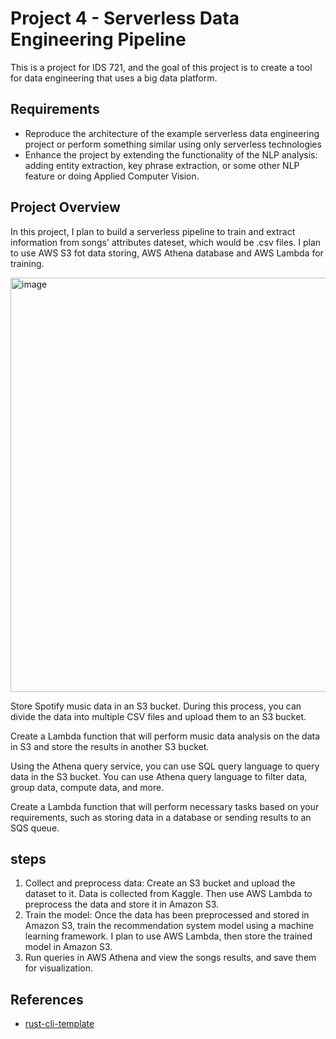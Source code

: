 # Project 4 - Serverless Data Engineering Pipeline
This is a project for IDS 721, and the goal of this project is to create a tool for data engineering that uses a big data platform.

## Requirements
* Reproduce the architecture of the example serverless data engineering project or perform something similar using only serverless technologies
* Enhance the project by extending the functionality of the NLP analysis: adding entity extraction, key phrase extraction, or some other NLP feature or doing Applied Computer Vision.

## Project Overview
In this project, I plan to build a serverless pipeline to train and extract information from songs' attributes dateset, which would be .csv files. I plan to use AWS S3 fot data storing, AWS Athena database and AWS Lambda for training. 

<img width="663" alt="image" src="https://user-images.githubusercontent.com/101923398/230741651-ccf712f1-3d68-4876-b380-71fd5ef2fdaa.png">

Store Spotify music data in an S3 bucket. During this process, you can divide the data into multiple CSV files and upload them to an S3 bucket.

Create a Lambda function that will perform music data analysis on the data in S3 and store the results in another S3 bucket.

Using the Athena query service, you can use SQL query language to query data in the S3 bucket. You can use Athena query language to filter data, group data, compute data, and more.

Create a Lambda function that will perform necessary tasks based on your requirements, such as storing data in a database or sending results to an SQS queue.


## steps 
1. Collect and preprocess data: Create an S3 bucket and upload the dataset to it. Data is collected from Kaggle. Then use AWS Lambda to preprocess the data and store it in Amazon S3.
2. Train the model: Once the data has been preprocessed and stored in Amazon S3, train the recommendation system model using a machine learning framework. I plan to use AWS Lambda, then store the trained model in Amazon S3.
3. Run queries in AWS Athena and view the songs results, and save them for visualization.



## References

* [rust-cli-template](https://github.com/kbknapp/rust-cli-template)
